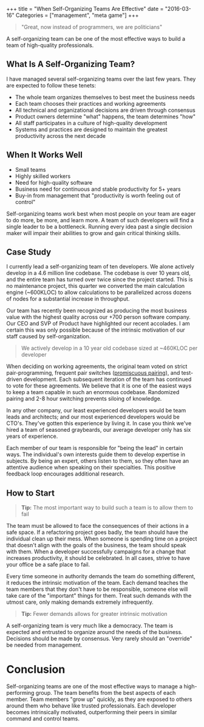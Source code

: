 +++
title = "When Self-Organizing Teams Are Effective"
date = "2016-03-16"
Categories = ["management", "meta game"]
+++

> "Great, now instead of programmers, we are politicians"

A self-organizing team can be one of the most effective ways to build a team of
high-quality professionals.

## What Is A Self-Organizing Team?

I have managed several self-organizing teams over the last few years. They are
expected to follow these tenets:

+ The whole team organizes themselves to best meet the business needs
+ Each team chooses their practices and working agreements
+ All technical and organizational decisions are driven through consensus
+ Product owners determine "what" happens, the team determines "how"
+ All staff participates in a culture of high-quality development
+ Systems and practices are designed to maintain the greatest productivity across
  the next decade


## When It Works Well

+ Small teams
+ Highly skilled workers
+ Need for high-quality software
+ Business need for continuous and stable productivity for 5+ years
+ Buy-in from management that "productivity is worth feeling out of control"

Self-organizing teams work best when most people on your team are eager to do
more, be more, and learn more. A team of such developers will find a single
leader to be a bottleneck. Running every idea past a single decision maker will
impair their abilities to grow and gain critical thinking skills.

## Case Study

I currently lead a self-organizing team of ten developers. We alone actively
develop in a 4.6 million line codebase. The codebase is over 10 years old, and
the entire team has turned over twice since the project started. This is no
maintenance project, this quarter we converted the main calculation engine
(~600KLOC) to allow calculations to be parallelized across dozens of nodes for a
substantial increase in throughput.

Our team has recently been recognized as producing the most business value with
the highest quality across our +700 person software company. Our CEO and SVP of
Product have highlighted our recent accolades. I am certain this was only
possible because of the intrinsic motivation of our staff caused by
self-organization.

> We actively develop in a 10 year old codebase sized at ~460KLOC per developer

When deciding on working agreements, the original team voted on strict
pair-programming, frequent pair switches
([promiscuous pairing](http://csis.pace.edu/~grossman/dcs/XR4-PromiscuousPairing.pdf)),
and test-driven development. Each subsequent iteration of the team has continued
to vote for these agreements. We believe that it is one of the easiest ways to
keep a team capable in such an enormous codebase. Randomized pairing and 2-8
hour switching prevents siloing of knowledge.

In any other company, our least experienced developers would be team leads and
architects; and our most experienced developers would be CTO's. They've gotten
this experience by living it. In case you think we've hired a team of seasoned
graybeards, our average developer only has six years of experience.

Each member of our team is responsible for "being the lead" in certain ways. The
individual's own interests guide them to develop expertise in subjects. By being
an expert, others listen to them, so they often have an attentive audience when
speaking on their specialties. This positive feedback loop encourages additional
research.

## How to Start

> **Tip:** The most important way to build such a team is to allow them to fail

The team must be allowed to face the consequences of their actions in a safe
space. If a refactoring project goes badly, the team should have the individual
clean up their mess. When someone is spending time on a project that doesn't
align with the goals of the business, the team should speak with them. When a
developer successfully campaigns for a change that increases productivity, it
should be celebrated. In all cases, strive to have your office be a safe place
to fail.

Every time someone in authority demands the team do something different, it
reduces the intrinsic motivation of the team. Each demand teaches the team
members that they don't have to be responsible, someone else will take care of
the "important" things for them. Treat such demands with the utmost care, only
making demands extremely infrequently.

> **Tip:** Fewer demands allows for greater intrinsic motivation

A self-organizing team is very much like a democracy. The team is expected and
entrusted to organize around the needs of the business. Decisions should be made
by consensus. Very rarely should an "override" be needed from management.

# Conclusion

Self-organizing teams are one of the most effective ways to manage a
high-performing group. The team benefits from the best aspects of each member.
Team members "grow up" quickly, as they are exposed to others around them who
behave like trusted professionals. Each developer becomes intrinsically
motivated, outperforming their peers in similar command and control teams.

